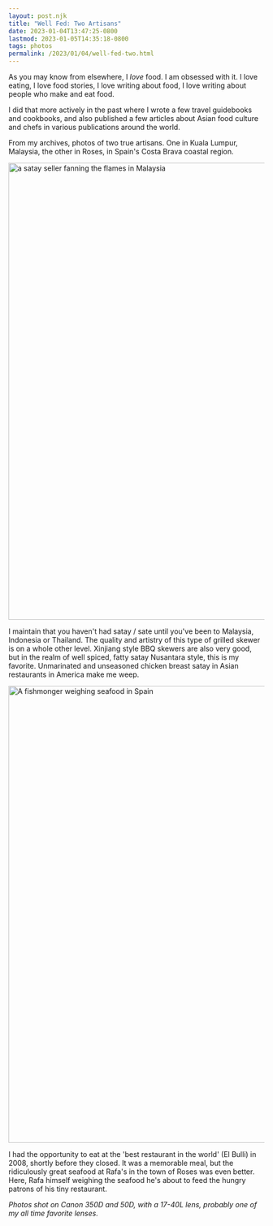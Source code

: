 ```yaml
---
layout: post.njk
title: "Well Fed: Two Artisans"
date: 2023-01-04T13:47:25-0800
lastmod: 2023-01-05T14:35:18-0800
tags: photos
permalink: /2023/01/04/well-fed-two.html
---
```

As you may know from elsewhere, I *love* food. I am obsessed with it. I love eating, I love food stories, I love writing about food, I love writing about people who make and eat food.

I did that more actively in the past where I wrote a few travel guidebooks and cookbooks, and also published a few articles about Asian food culture and chefs in various publications around the world.

From my archives, photos of two true artisans. One in Kuala Lumpur, Malaysia, the other in Roses, in Spain's Costa Brava coastal region.

<img src="/photos/uploads/3b1996d708.jpg" width="600" height="900" alt="a satay seller fanning the flames in Malaysia" />

I maintain that you haven't had satay / sate until you've been to Malaysia, Indonesia or Thailand. The quality and artistry of this type of grilled skewer is on a whole other level. Xinjiang style BBQ skewers are also very good, but in the realm of well spiced, fatty satay Nusantara style, this is my favorite. Unmarinated and unseasoned chicken breast satay in Asian restaurants in America make me weep.

<img src="/photos/uploads/f49490c362.jpg" width="600" height="900" alt="A fishmonger weighing seafood in Spain" />

I had the opportunity to eat at the 'best restaurant in the world' (El Bulli) in 2008, shortly before they closed. It was a memorable meal, but the ridiculously great seafood at Rafa's in the town of Roses was even better. Here, Rafa himself weighing the seafood he's about to feed the hungry patrons of his tiny restaurant.

_Photos shot on Canon 350D and 50D, with a 17-40L lens, probably one of my all time favorite lenses._
